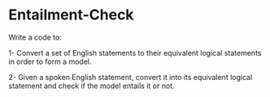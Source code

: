# Entailment-Check
Write a code to:

1- Convert a set of English statements to their equivalent logical statements in order to form a model.

2- Given a spoken English statement, convert it into its equivalent logical statement and check if the model entails it or not.
